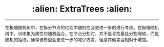 <h1 align = "center">:alien: ExtraTrees :alien:</h1>

---
在极端随机树中，在拆分节点的过程中随机性会更进一步的进行考虑。在极端随机树中，训练集为属性的随机组合，在节点分割时，并不是寻找最佳分割阈值，而是随机的抽取。通常该模型会更进一步的减少方差，但是其偏差会相对于增加。
